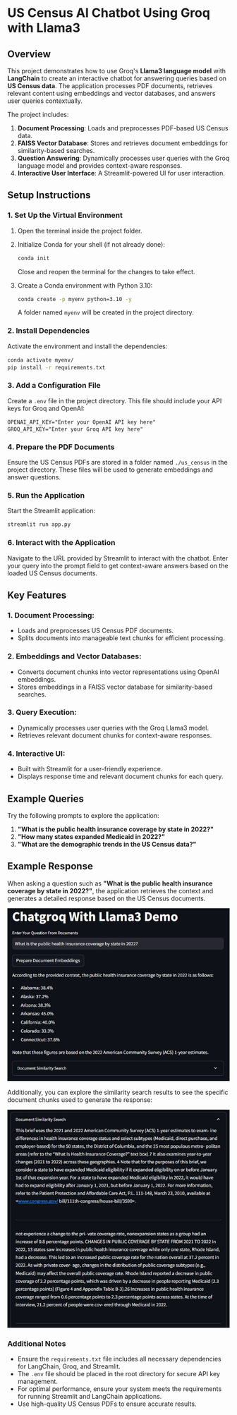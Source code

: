 # US Census AI Chatbot Using Groq with Llama3

## Overview
This project demonstrates how to use Groq's **Llama3 language model** with **LangChain** to create an interactive chatbot for answering queries based on **US Census data**. The application processes PDF documents, retrieves relevant content using embeddings and vector databases, and answers user queries contextually.

The project includes:
1. **Document Processing**: Loads and preprocesses PDF-based US Census data.
2. **FAISS Vector Database**: Stores and retrieves document embeddings for similarity-based searches.
3. **Question Answering**: Dynamically processes user queries with the Groq language model and provides context-aware responses.
4. **Interactive User Interface**: A Streamlit-powered UI for user interaction.

## Setup Instructions

### 1. Set Up the Virtual Environment
1. Open the terminal inside the project folder.
2. Initialize Conda for your shell (if not already done):
   ```bash
   conda init
   ```
   Close and reopen the terminal for the changes to take effect.

3. Create a Conda environment with Python 3.10:
   ```bash
   conda create -p myenv python=3.10 -y
   ```
   A folder named `myenv` will be created in the project directory.

### 2. Install Dependencies
Activate the environment and install the dependencies:
```bash
conda activate myenv/
pip install -r requirements.txt
```

### 3. Add a Configuration File
Create a `.env` file in the project directory. This file should include your API keys for Groq and OpenAI:
```plaintext
OPENAI_API_KEY="Enter your OpenAI API key here"
GROQ_API_KEY="Enter your Groq API key here"
```

### 4. Prepare the PDF Documents
Ensure the US Census PDFs are stored in a folder named `./us_census` in the project directory. These files will be used to generate embeddings and answer questions.

### 5. Run the Application
Start the Streamlit application:
```bash
streamlit run app.py
```

### 6. Interact with the Application
Navigate to the URL provided by Streamlit to interact with the chatbot. Enter your query into the prompt field to get context-aware answers based on the loaded US Census documents.

## Key Features

### 1. **Document Processing**:
   - Loads and preprocesses US Census PDF documents.
   - Splits documents into manageable text chunks for efficient processing.

### 2. **Embeddings and Vector Databases**:
   - Converts document chunks into vector representations using OpenAI embeddings.
   - Stores embeddings in a FAISS vector database for similarity-based searches.

### 3. **Query Execution**:
   - Dynamically processes user queries with the Groq Llama3 model.
   - Retrieves relevant document chunks for context-aware responses.

### 4. **Interactive UI**:
   - Built with Streamlit for a user-friendly experience.
   - Displays response time and relevant document chunks for each query.

## Example Queries
Try the following prompts to explore the application:
1. **"What is the public health insurance coverage by state in 2022?"**
2. **"How many states expanded Medicaid in 2022?"**
3. **"What are the demographic trends in the US Census data?"**

## Example Response

When asking a question such as **"What is the public health insurance coverage by state in 2022?"**, the application retrieves the context and generates a detailed response based on the US Census documents.

![Chatbot Response Example](images/response.png)

Additionally, you can explore the similarity search results to see the specific document chunks used to generate the response:

![Document Similarity Search Example](images/sim_search.png)

### Additional Notes
- Ensure the `requirements.txt` file includes all necessary dependencies for LangChain, Groq, and Streamlit.
- The `.env` file should be placed in the root directory for secure API key management.
- For optimal performance, ensure your system meets the requirements for running Streamlit and LangChain applications.
- Use high-quality US Census PDFs to ensure accurate results.